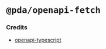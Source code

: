 # `@pda/openapi-fetch`

### Credits
- [openapi-typescript](https://github.dev/drwpow/openapi-typescript)
